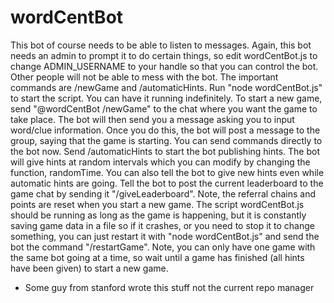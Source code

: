 # wordCentBot

This bot of course needs to be able to listen to messages. Again, this bot needs an admin to prompt it to do certain things, so edit wordCentBot.js to change ADMIN_USERNAME to your handle so that you can control the bot. Other people will not be able to mess with the bot.
The important commands are /newGame and /automaticHints. Run "node wordCentBot.js" to start the script. You can have it running indefinitely. To start a new game, send "@wordCentBot /newGame" to the chat where you want the game to take place. The bot will then send you a message asking you to input word/clue information. Once you do this, the bot will post a message to the group, saying that the game is starting. You can send commands directly to the bot now. Send /automaticHints to start the bot publishing hints. The bot will give hints at random intervals which you can modify by changing the function, randomTime. You can also tell the bot to give new hints even while automatic hints are going. Tell the bot to post the current leaderboard to the game chat by sending it "/giveLeaderboard".
Note, the referral chains and points are reset when you start a new game.
The script wordCentBot.js should be running as long as the game is happening, but it is constantly saving game data in a file so if it crashes, or you need to stop it to change something, you can just restart it with "node wordCentBot.js" and send the bot the command "/restartGame".
Note, you can only have one game with the same bot going at a time, so wait until a game has finished (all hints have been given) to start a new game.
- Some guy from stanford wrote this stuff not the current repo manager
